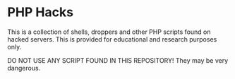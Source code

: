 # PHP Hacks

This is a collection of shells, droppers and other PHP scripts found on hacked servers. This is provided for educational and research purposes only.

DO NOT USE ANY SCRIPT FOUND IN THIS REPOSITORY! They may be very dangerous.
